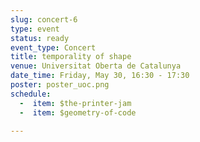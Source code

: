```yaml
---
slug: concert-6
type: event
status: ready
event_type: Concert
title: temporality of shape
venue: Universitat Oberta de Catalunya
date_time: Friday, May 30, 16:30 - 17:30
poster: poster_uoc.png
schedule:
  -  item: $the-printer-jam
  -  item: $geometry-of-code

---
```

